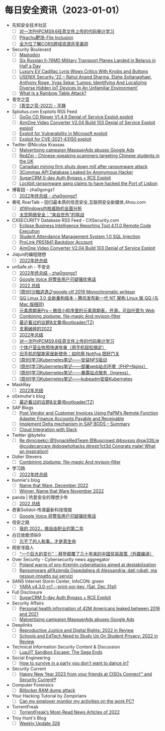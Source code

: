 # 每日安全资讯（2023-01-01）

- 先知安全技术社区
  - [ ] [对一次PHPCMS9.6任意文件上传的代码审计学习](https://xz.aliyun.com/t/12003)
  - [ ] [Pikachu靶场-File Inclusion](https://xz.aliyun.com/t/12002)
  - [ ] [全方位了解CORS跨域资源共享漏洞](https://xz.aliyun.com/t/12001)
- Security Boulevard
  - [ ] [Mastodon](https://securityboulevard.com/2022/12/mastodon/)
  - [ ] [Six Russian Il-76MD Military Transport Planes Landed in Belarus in Half a Day](https://securityboulevard.com/2022/12/six-russian-il-76md-military-transport-planes-landed-in-belarus-in-half-a-day/)
  - [ ] [Luxury EV Cadillac Lyriq Wows Critics With Knobs and Buttons](https://securityboulevard.com/2022/12/luxury-ev-cadillac-lyriq-wows-critics-with-knobs-and-buttons/)
  - [ ] [USENIX Security ’22 – Rahul Anand Sharma, Elahe Soltanaghaei, Anthony Rowe, Vyas Sekar ‘Lumos: Identifying And Localizing Diverse Hidden IoT Devices In An Unfamiliar Environment’](https://securityboulevard.com/2022/12/usenix-security-22-rahul-anand-sharma-elahe-soltanaghaei-anthony-rowe-vyas-sekar-lumos-identifying-and-localizing-diverse-hidden-iot-devices-in-an-unfamiliar-environment/)
  - [ ] [What Is a Rainbow Table Attack?](https://securityboulevard.com/2022/12/what-is-a-rainbow-table-attack/)
- 青空之蓝
  - [ ] [[青空之蓝-2022] - 平静](https://blog.ixk.me/post/my-2022-year-end-summary)
- Sploitus.com Exploits RSS Feed
  - [ ] [GoGo CD Ripper V1.4.9 Denial of Service Exploit exploit](https://sploitus.com/exploit?id=1337DAY-ID-38133&utm_source=rss&utm_medium=rss)
  - [ ] [AimOne Video Converter V2.04 Build 103 Denial of Service Exploit exploit](https://sploitus.com/exploit?id=1337DAY-ID-38132&utm_source=rss&utm_medium=rss)
  - [ ] [Exploit for Vulnerability in Microsoft exploit](https://sploitus.com/exploit?id=6CFDB365-FEC6-5145-ABDB-CA9F048264E0&utm_source=rss&utm_medium=rss)
  - [ ] [Exploit for CVE-2021-43150 exploit](https://sploitus.com/exploit?id=A2665055-9ED0-5B35-B8A7-4C11C33B65EC&utm_source=rss&utm_medium=rss)
- Twitter @Nicolas Krassas
  - [ ] [Malvertising campaign MasquerAds abuses Google Ads](https://twitter.com/Dinosn/status/1609281257073950721)
  - [ ] [RedZei - Chinese-speaking scammers targeting Chinese students in the UK](https://twitter.com/Dinosn/status/1609086238912380935)
  - [ ] [Canadian mining firm shuts down mill after ransomware attack](https://twitter.com/Dinosn/status/1609086055826837504)
  - [ ] [3Commas API Database Leaked by Anonymous Hacker](https://twitter.com/Dinosn/status/1609085916387151872)
  - [ ] [SugarCRM 0-day Auth Bypass + RCE Exploit](https://twitter.com/Dinosn/status/1609085558927540224)
  - [ ] [Lockbit ransomware gang claims to have hacked the Port of Lisbon](https://twitter.com/Dinosn/status/1609085524299640838)
- 博客园 - zha0gongz1
  - [ ] [2022年终总结 - zha0gongz1](https://www.cnblogs.com/H4ck3R-XiX/p/17017613.html)
- 嘶吼 RoarTalk – 回归最本质的信息安全,互联网安全新媒体,4hou.com
  - [ ] [对Windows内核威胁的全面分析](https://www.4hou.com/posts/N1v2)
  - [ ] [太空网络安全：“来自世外”的挑战](https://www.4hou.com/posts/jJ3y)
- CXSECURITY Database RSS Feed - CXSecurity.com
  - [ ] [Eclipse Business Intelligence Reporting Tool 4.11.0 Remote Code Execution](https://cxsecurity.com/issue/WLB-2022120053)
  - [ ] [Student Attendance Management System 1.0 SQL Injection](https://cxsecurity.com/issue/WLB-2022120052)
  - [ ] [ProLink PRS1841 Backdoor Account](https://cxsecurity.com/issue/WLB-2022120051)
  - [ ] [AimOne Video Converter V2.04 Build 103 Denial of Service Exploit](https://cxsecurity.com/issue/WLB-2022120050)
- Jiajun的编程随想
  - [ ] [2022年终总结](https://jiajunhuang.com/articles/2022_12_31-hello_2023.md.html)
- unSafe.sh - 不安全
  - [ ] [2022年终总结 - zha0gongz1](https://buaq.net/go-143624.html)
  - [ ] [Google Voice 将警告用户可疑骚扰电话](https://buaq.net/go-143628.html)
  - [ ] [2022 总结](https://buaq.net/go-143594.html)
  - [ ] [[原创]沙箱逃逸之google ctf 2019 Monochromatic writeup](https://buaq.net/go-143596.html)
  - [ ] [QQ Linux 3.0 全新重构版本 - 腾讯发布新一代 NT 架构 Linux 版 QQ (与 Mac 版相同)](https://buaq.net/go-143620.html)
  - [ ] [元素周期表Pro – 微信小程序里的元素周期表，开源，可自托管为 Web](https://buaq.net/go-143563.html)
  - [ ] [Combining zipdump, file-magic And myjson-filter](https://buaq.net/go-143561.html)
  - [ ] [最近看过的议题&文章(Bootloader/TZ)](https://buaq.net/go-143582.html)
  - [ ] [支离破碎的2022](https://buaq.net/go-143564.html)
  - [ ] [2022年总结](https://buaq.net/go-143420.html)
  - [ ] [对一次PHPCMS9.6任意文件上传的代码审计学习](https://buaq.net/go-143630.html)
  - [ ] [个体户营业执照快速年审（用手机轻松搞定）](https://buaq.net/go-143555.html)
  - [ ] [旧手机的智能家居新使命：如何用 Notifya 把好门关](https://buaq.net/go-143559.html)
  - [ ] [[原创]学习Kubernetes笔记——安装NFS驱动](https://buaq.net/go-143568.html)
  - [ ] [[原创]学习Kubernetes笔记——部署web站点环境（PHP+Nginx）](https://buaq.net/go-143567.html)
  - [ ] [[原创]学习Kubernetes笔记——暴露站点服务（Ingress）](https://buaq.net/go-143565.html)
  - [ ] [[原创]学习Kubernetes笔记——kubeadm安装Kubernetes](https://buaq.net/go-143569.html)
- MaskRay
  - [ ] [2022年总结](https://maskray.me/blog/2022-12-31-summary)
- o0xmuhe's blog
  - [ ] [最近看过的议题&文章(Bootloader/TZ)](https://o0xmuhe.github.io/2022/12/31/%E6%9C%80%E8%BF%91%E7%9C%8B%E8%BF%87%E7%9A%84%E8%AE%AE%E9%A2%98-%E6%96%87%E7%AB%A0-Bootloader-TZ/)
- SAP Blogs
  - [ ] [Post Vendor and Customer Invoices Using PaPM’s Remote Function Adapter Finance Accounts Payable and Receivable](https://blogs.sap.com/2022/12/31/post-vendor-and-customer-invoices-using-papms-remote-function-adapter-finance-accounts-payable-and-receivable/)
  - [ ] [Implement Delta mechanism in SAP BODS – Summary](https://blogs.sap.com/2022/12/31/implement-delta-mechanism-in-sap-bods-summary/)
  - [ ] [Cloud Integration with Slack](https://blogs.sap.com/2022/12/31/cloud-integration-with-slack/)
- Twitter @bytehx
  - [ ] [Re @mcipekci @SynackRedTeam @Bugcrowd @bsysop @sw33tLie @codecancare @dogwhohacks @restr1ct3d Congrats mate! What an inspiration!](https://twitter.com/bytehx343/status/1609095380674949121)
- Didier Stevens
  - [ ] [Combining zipdump, file-magic And myjson-filter](https://blog.didierstevens.com/2022/12/31/combining-zipdump-file-magic-and-myjson-filter/)
- 学习路
  - [ ] [2022年终总结](https://4ra1n.love/post/2bOMvJTIS/)
- bunnie's blog
  - [ ] [Name that Ware, December 2022](https://www.bunniestudios.com/blog/?p=6645)
  - [ ] [Winner, Name that Ware November 2022](https://www.bunniestudios.com/blog/?p=6643)
- panda | 热爱安全的理想少年
  - [ ] [2022 总结](https://blog.cnpanda.net/life/1226.html)
- 奇客Solidot–传递最新科技情报
  - [ ] [Google Voice 将警告用户可疑骚扰电话](https://www.solidot.org/story?sid=73777)
- 信安之路
  - [ ] [我的 2022，做自由职业的第二年](https://mp.weixin.qq.com/s?__biz=MzI5MDQ2NjExOQ==&mid=2247498344&idx=1&sn=6a57fa8f67fd1d36af7976cc6da98c07&chksm=ec1dca40db6a4356ad2b72a7bab25ac9535b2b86c7f6f7922f76ecc9ef3ec447a4a401429863&scene=58&subscene=0#rd)
- 白日放歌须纵9
  - [ ] [忘不了的人和事，才是真生命](https://mp.weixin.qq.com/s?__biz=MzIzNjAyODE0NQ==&mid=2247483931&idx=1&sn=cfd2112f1aae4ed538d6158911230142&chksm=e8df6b85dfa8e29334b9eefb98dac1377dd2bfdb3e07d55770624969e8ca4965b7afe94ddbc1&scene=58&subscene=0#rd)
- 网安寻路人
  - [ ] [“一个巨大的变化”：拜登颠覆了几十年来的中国贸易政策（外媒编译）](https://mp.weixin.qq.com/s?__biz=MzIxODM0NDU4MQ==&mid=2247497871&idx=1&sn=4764c3d829f600b46ef13fb7fa178b1b&chksm=97e94565a09ecc73263df2524ceb48cb2028a3edbfbdd461089d3ecb6ec6daf14d8fad6ad471&scene=58&subscene=0#rd)
- Over Security - Cybersecurity news aggregator
  - [ ] [Poland warns of pro-Kremlin cyberattacks aimed at destabilization](https://therecord.media/poland-warns-of-pro-kremlin-cyberattacks-aimed-at-destabilization/)
  - [ ] [Ransomware all’Azienda Ospedaliera di Alessandria: dati rubati, ma nessun impatto sui servizi](https://www.cybersecurity360.it/cybersecurity-nazionale/ransomware-allazienda-ospedaliera-di-alessandria-dati-rubati-ma-nessun-impatto-sui-servizi/)
- SANS Internet Storm Center, InfoCON: green
  - [ ] [YARA v4.3.0-rc1 --print-xor-key, (Sat, Dec 31st)](https://isc.sans.edu/diary/rss/29386)
- Full Disclosure
  - [ ] [SugarCRM 0-day Auth Bypass + RCE Exploit](https://seclists.org/fulldisclosure/2022/Dec/31)
- Security Affairs
  - [ ] [Personal health information of 42M Americans leaked between 2016 and 2021](https://securityaffairs.com/140174/hacking/healthcare-phi-42m-americans-leaked.html)
  - [ ] [Malvertising campaign MasquerAds abuses Google Ads](https://securityaffairs.com/140127/cyber-crime/malvertising-campaign-google-ads.html)
- Deeplinks
  - [ ] [Reproductive Justice and Digital Rights: 2022 in Review](https://www.eff.org/deeplinks/2022/12/reproductive-justice-and-digital-rights-year-review)
  - [ ] [Schools and EdTech Need to Study Up On Student Privacy: 2022 in Review](https://www.eff.org/deeplinks/2022/12/schools-and-edtech-need-study-student-privacy-year-review-2022)
- Technical Information Security Content & Discussion
  - [ ] [LuaJIT Sandbox Escape: The Saga Ends](https://www.reddit.com/r/netsec/comments/zzsyfc/luajit_sandbox_escape_the_saga_ends/)
- Social Engineering
  - [ ] [How to survive in a party you don't want to dance in?](https://www.reddit.com/r/SocialEngineering/comments/zzmz2d/how_to_survive_in_a_party_you_dont_want_to_dance/)
- Security Current
  - [ ] [Happy New Year 2023 from your friends at CISOs Connect™ and Security Current®](/)
- Computer Forensics
  - [ ] [Bitlocker RAM dump attack](https://www.reddit.com/r/computerforensics/comments/zzqgf7/bitlocker_ram_dump_attack/)
- Your Hacking Tutorial by Zempirians
  - [ ] [Can my employer monitor my activities on the work PC?](https://www.reddit.com/r/HowToHack/comments/1003iaz/can_my_employer_monitor_my_activities_on_the_work/)
- TorrentFreak
  - [ ] [TorrentFreak’s Most-Read News Articles of 2022](https://torrentfreak.com/torrentfreaks-most-read-news-articles-of-2022-221231/)
- Troy Hunt's Blog
  - [ ] [Weekly Update 328](https://www.troyhunt.com/weekly-update-328/)
